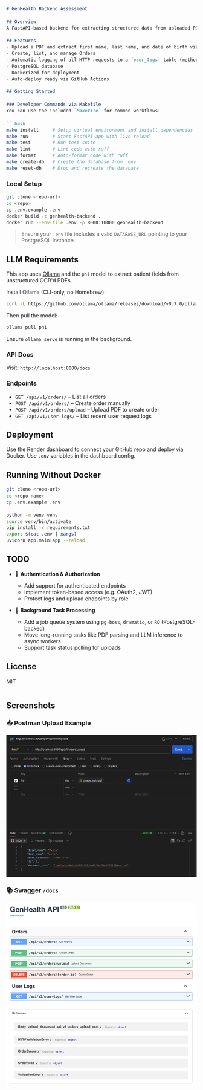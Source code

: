 ````md
# GenHealth Backend Assessment

## Overview
A FastAPI-based backend for extracting structured data from uploaded PDF documents and performing CRUD on Orders.

## Features
- Upload a PDF and extract first name, last name, and date of birth via OCR + LLM
- Create, list, and manage Orders
- Automatic logging of all HTTP requests to a `user_logs` table (method, path, IP, agent, duration)
- PostgreSQL database
- Dockerized for deployment
- Auto-deploy ready via GitHub Actions

## Getting Started

### Developer Commands via Makefile
You can use the included `Makefile` for common workflows:

```bash
make install     # Setup virtual environment and install dependencies
make run         # Start FastAPI app with live reload
make test        # Run test suite
make lint        # Lint code with ruff
make format      # Auto-format code with ruff
make create-db   # Create the database from .env
make reset-db    # Drop and recreate the database
````

### Local Setup

```bash
git clone <repo-url>
cd <repo>
cp .env.example .env
docker build -t genhealth-backend .
docker run --env-file .env -p 8000:10000 genhealth-backend
```

> Ensure your `.env` file includes a valid `DATABASE_URL` pointing to your PostgreSQL instance.

## LLM Requirements

This app uses [Ollama](https://ollama.com) and the `phi` model to extract patient fields from unstructured OCR'd PDFs.

Install Ollama (CLI-only, no Homebrew):

```bash
curl -L https://github.com/ollama/ollama/releases/download/v0.7.0/ollama-darwin.tgz | tar -xz && chmod +x ollama && sudo mv ollama /usr/local/bin/
```

Then pull the model:

```bash
ollama pull phi
```

Ensure `ollama serve` is running in the background.

### API Docs

Visit: `http://localhost:8000/docs`

### Endpoints

* `GET /api/v1/orders/` – List all orders
* `POST /api/v1/orders/` – Create order manually
* `POST /api/v1/orders/upload` – Upload PDF to create order
* `GET /api/v1/user-logs/` – List recent user request logs

## Deployment

Use the Render dashboard to connect your GitHub repo and deploy via Docker. Use `.env` variables in the dashboard config.

## Running Without Docker

```bash
git clone <repo-url>
cd <repo-name>
cp .env.example .env

python -m venv venv
source venv/bin/activate
pip install -r requirements.txt
export $(cat .env | xargs)
uvicorn app.main:app --reload
```
## TODO

- 🔐 **Authentication & Authorization**
    - Add support for authenticated endpoints
    - Implement token-based access (e.g. OAuth2, JWT)
    - Protect logs and upload endpoints by role

- 🧵 **Background Task Processing**
    - Add a job queue system using `pg-boss`, `dramatiq`, or `RQ` (PostgreSQL-backed)
    - Move long-running tasks like PDF parsing and LLM inference to async workers
    - Support task status polling for uploads

## License

MIT

```
```
## Screenshots

### 📤 Postman Upload Example
![Postman Screenshot](screenshots/postman.png)

### 📚 Swagger `/docs`
![Swagger Screenshot](screenshots/swagger.png)
